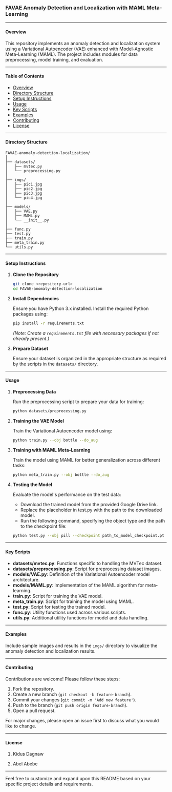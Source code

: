 ### FAVAE Anomaly Detection and Localization with MAML Meta-Learning

---

#### Overview

This repository implements an anomaly detection and localization system using a Variational Autoencoder (VAE) enhanced with Model-Agnostic Meta-Learning (MAML). The project includes modules for data preprocessing, model training, and evaluation.

---

#### Table of Contents

- [Overview](#overview)
- [Directory Structure](#directory-structure)
- [Setup Instructions](#setup-instructions)
- [Usage](#usage)
- [Key Scripts](#key-scripts)
- [Examples](#examples)
- [Contributing](#contributing)
- [License](#license)

---

#### Directory Structure

```
FAVAE-anomaly-detection-localization/
│
├── datasets/
│   ├── mvtec.py
│   └── preprocessing.py
│
├── imgs/
│   ├── pic1.jpg
│   ├── pic2.jpg
│   ├── pic3.jpg
│   └── pic4.jpg
│
├── models/
│   ├── VAE.py
│   ├── MAML.py
│   └── __init__.py
│
├── func.py
├── test.py
├── train.py
├── meta_train.py
└── utils.py
```

---

#### Setup Instructions

1. **Clone the Repository**

    ```sh
    git clone <repository-url>
    cd FAVAE-anomaly-detection-localization
    ```

2. **Install Dependencies**

    Ensure you have Python 3.x installed. Install the required Python packages using:

    ```sh
    pip install -r requirements.txt
    ```

    *(Note: Create a `requirements.txt` file with necessary packages if not already present.)*

3. **Prepare Dataset**

    Ensure your dataset is organized in the appropriate structure as required by the scripts in the `datasets/` directory.

---

#### Usage

1. **Preprocessing Data**

    Run the preprocessing script to prepare your data for training:

    ```sh
    python datasets/preprocessing.py
    ```

2. **Training the VAE Model**

    Train the Variational Autoencoder model using:

    ```sh
    python train.py --obj bottle --do_aug
    ```

3. **Training with MAML Meta-Learning**

    Train the model using MAML for better generalization across different tasks:

    ```sh
    python meta_train.py --obj bottle --do_aug
    ```

4. **Testing the Model**

    Evaluate the model's performance on the test data:

     -  Download the trained model from the provided Google Drive link.
     +  Replace the placeholder in test.py with the path to the downloaded model.
     * Run the following command, specifying the object type and the path to the checkpoint file:

    ```sh
    python test.py --obj pill --checkpoint path_to_model_checkpoint.pt

    ```

---

#### Key Scripts

- **datasets/mvtec.py**: Functions specific to handling the MVTec dataset.
- **datasets/preprocessing.py**: Script for preprocessing dataset images.
- **models/VAE.py**: Definition of the Variational Autoencoder model architecture.
- **models/MAML.py**: Implementation of the MAML algorithm for meta-learning.
- **train.py**: Script for training the VAE model.
- **meta_train.py**: Script for training the model using MAML.
- **test.py**: Script for testing the trained model.
- **func.py**: Utility functions used across various scripts.
- **utils.py**: Additional utility functions for model and data handling.

---

#### Examples

Include sample images and results in the `imgs/` directory to visualize the anomaly detection and localization results.

---

#### Contributing

Contributions are welcome! Please follow these steps:

1. Fork the repository.
2. Create a new branch (`git checkout -b feature-branch`).
3. Commit your changes (`git commit -m 'Add new feature'`).
4. Push to the branch (`git push origin feature-branch`).
5. Open a pull request.

For major changes, please open an issue first to discuss what you would like to change.

---

#### License

1. Kidus Dagnaw 

2. Abel Abebe

---

Feel free to customize and expand upon this README based on your specific project details and requirements.
